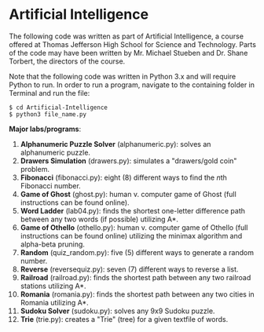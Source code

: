 Artificial Intelligence
=======================
The following code was written as part of Artificial Intelligence, a course offered at Thomas Jefferson High School for Science and Technology. Parts of the code may have been written by Mr. Michael Stueben and Dr. Shane Torbert, the directors of the course.

Note that the following code was written in Python 3.x and will require Python to run. In order to run a program, navigate to the containing folder in Terminal and run the file:

```
$ cd Artificial-Intelligence
$ python3 file_name.py
```

**Major labs/programs**:

1. **Alphanumeric Puzzle Solver** (alphanumeric.py): solves an alphanumeric puzzle.
2. **Drawers Simulation** (drawers.py): simulates a "drawers/gold coin" problem.
3. **Fibonacci** (fibonacci.py): eight (8) different ways to find the *n*th Fibonacci number.
4. **Game of Ghost** (ghost.py): human v. computer game of Ghost (full instructions can be found online).
5. **Word Ladder** (lab04.py): finds the shortest one-letter difference path between any two words (if possible) utilizing A*.
6. **Game of Othello** (othello.py): human v. computer game of Othello (full instructions can be found online) utilizing the minimax algorithm and alpha-beta pruning.
7. **Random** (quiz_random.py): five (5) different ways to generate a random number.
8. **Reverse** (reversequiz.py): seven (7) different ways to reverse a list.
9. **Railroad** (railroad.py): finds the shortest path between any two railroad stations utilizing A*.
10. **Romania** (romania.py): finds the shortest path between any two cities in Romania utilizing A*.
11. **Sudoku Solver** (sudoku.py): solves any 9x9 Sudoku puzzle.
12. **Trie** (trie.py): creates a "Trie" (tree) for a given textfile of words.
